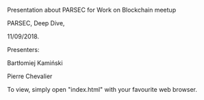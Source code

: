 Presentation about PARSEC for Work on Blockchain meetup

PARSEC, Deep Dive,

11/09/2018.

Presenters:

Bartłomiej Kamiński

Pierre Chevalier

To view, simply open "index.html" with your favourite web browser.
